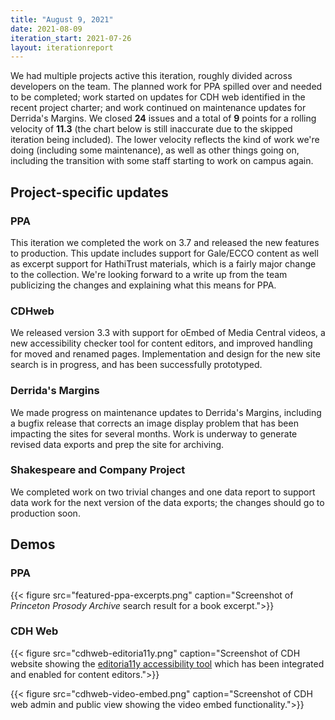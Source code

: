 ```yaml
---
title: "August 9, 2021"
date: 2021-08-09
iteration_start: 2021-07-26
layout: iterationreport
---
```


We had multiple projects active this iteration, roughly divided across developers on the team. The planned work for PPA spilled over and needed to be completed; work started on updates for CDH web identified in the recent project charter; and work continued on maintenance updates for Derrida's Margins.  We closed **24** issues and a total of **9** points for a rolling velocity of **11.3** (the chart below is still inaccurate due to the skipped iteration being included). The lower velocity reflects the kind of work we're doing (including some maintenance), as well as other things going on, including the transition with some staff starting to work on campus again.

## Project-specific updates

### PPA

This iteration we completed the work on 3.7 and released the new features to production. This update includes support for Gale/ECCO content as well as excerpt support for HathiTrust materials, which is a fairly major change to the collection. We're looking forward to a write up from the team publicizing the changes and explaining what this means for PPA.

### CDHweb

We released version 3.3 with support for oEmbed of Media Central videos, a new accessibility checker tool for content editors, and improved handling for moved and renamed pages.  Implementation and design for the new site search is in progress, and has been successfully prototyped.

### Derrida's Margins

We made progress on maintenance updates to Derrida's Margins, including a bugfix release that corrects an image display problem that has been impacting the sites for several months. Work is underway to generate revised data exports and prep the site for archiving.

### Shakespeare and Company Project

We completed work on two trivial changes and one data report to support data work for the next version of the data exports; the changes should go to production soon.

## Demos

### PPA
{{< figure src="featured-ppa-excerpts.png" caption="Screenshot of _Princeton Prosody Archive_ search result for a book excerpt.">}}

### CDH Web
{{< figure src="cdhweb-editoria11y.png" caption="Screenshot of CDH website showing the [editoria11y accessibility tool](https://itmaybejj.github.io/editoria11y/) which has been integrated and enabled for content editors.">}}

{{< figure src="cdhweb-video-embed.png" caption="Screenshot of CDH web admin and public view showing the video embed functionality.">}}








